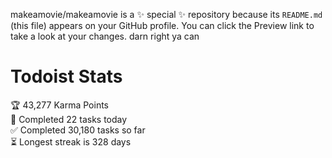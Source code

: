 makeamovie/makeamovie is a ✨ special ✨ repository because its `README.md` (this file) appears on your GitHub profile.
You can click the Preview link to take a look at your changes. darn right ya can

# Todoist Stats

<!-- TODO-IST:START -->
🏆  43,277 Karma Points           
🌸  Completed 22 tasks today           
✅  Completed 30,180 tasks so far           
⏳  Longest streak is 328 days
<!-- TODO-IST:END -->